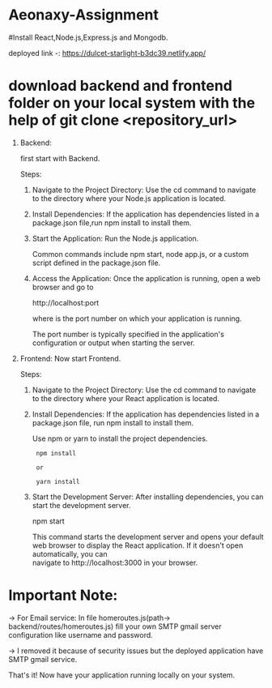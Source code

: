 # Aeonaxy-Assignment
#Install React,Node.js,Express.js and Mongodb.

deployed link -: https://dulcet-starlight-b3dc39.netlify.app/

# download backend and frontend folder on your local system with the help of  git clone <repository_url>

1. Backend:
   
   first start with Backend.
   
   Steps:
   
   1. Navigate to the Project Directory: Use the cd command to navigate to the directory where your Node.js application is located.
  
   2. Install Dependencies: If the application has dependencies listed in a package.json file,run npm install to install them.
  
   3. Start the Application: Run the Node.js application.

      Common commands include npm start, node app.js, or a custom script defined in the package.json file.
  
   4. Access the Application: Once the application is running, open a web browser and go to
   
      http://localhost:port
   
      where <port> is the port number on which your 
      application is running.

      The port number is typically specified in the application's configuration or output when starting the server.

3. Frontend:
   Now start Frontend.
   
   Steps:
   
   1. Navigate to the Project Directory: Use the cd command to navigate to the directory where your React application is located.
  
   2. Install Dependencies: If the application has dependencies listed in a package.json file, run npm install to install them.
   
        Use npm or yarn to install the project dependencies.
   
           npm install
   
           or
   
           yarn install
   
   4. Start the Development Server: After installing dependencies, you can start the development server.
   
       npm start
   
      This command starts the development server and opens your default web browser to display the React application. If it doesn't open automatically, you can   
      navigate to http://localhost:3000 in your browser.


# Important Note:

->  For Email service: In file homeroutes.js(path-> backend/routes/homeroutes.js) fill your own SMTP gmail server configuration like username and password.

-> I removed it because of security issues but the deployed application have SMTP gmail service.


That's it! Now have your application running locally on your system.
